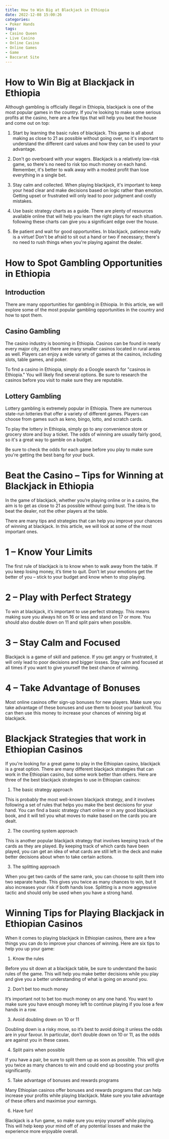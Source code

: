 ```yaml
---
title: How to Win Big at Blackjack in Ethiopia
date: 2022-12-08 15:00:26
categories:
- Poker Hands
tags:
- Casino Queen
- Live Casino
- Online Casino
- Online Games
- Game
- Baccarat Site
---
```



#  How to Win Big at Blackjack in Ethiopia

Although gambling is officially illegal in Ethiopia, blackjack is one of the most popular games in the country. If you're looking to make some serious profits at the casino, here are a few tips that will help you beat the house and come out on top:

1. Start by learning the basic rules of blackjack. This game is all about making as close to 21 as possible without going over, so it's important to understand the different card values and how they can be used to your advantage.

2. Don't go overboard with your wagers. Blackjack is a relatively low-risk game, so there's no need to risk too much money on each hand. Remember, it's better to walk away with a modest profit than lose everything in a single bet.

3. Stay calm and collected. When playing blackjack, it's important to keep your head clear and make decisions based on logic rather than emotion. Getting upset or frustrated will only lead to poor judgment and costly mistakes.

4. Use basic strategy charts as a guide. There are plenty of resources available online that will help you learn the right plays for each situation. following these charts can give you a significant edge over the house.

5. Be patient and wait for good opportunities. In blackjack, patience really is a virtue! Don't be afraid to sit out a hand or two if necessary; there's no need to rush things when you're playing against the dealer.

#  How to Spot Gambling Opportunities in Ethiopia

## Introduction

There are many opportunities for gambling in Ethiopia. In this article, we will explore some of the most popular gambling opportunities in the country and how to spot them.

## Casino Gambling

The casino industry is booming in Ethiopia. Casinos can be found in nearly every major city, and there are many smaller casinos located in rural areas as well. Players can enjoy a wide variety of games at the casinos, including slots, table games, and poker.

To find a casino in Ethiopia, simply do a Google search for "casinos in Ethiopia." You will likely find several options. Be sure to research the casinos before you visit to make sure they are reputable.

## Lottery Gambling

Lottery gambling is extremely popular in Ethiopia. There are numerous state-run lotteries that offer a variety of different games. Players can choose from games such as keno, bingo, lotto, and scratch cards.

To play the lottery in Ethiopia, simply go to any convenience store or grocery store and buy a ticket. The odds of winning are usually fairly good, so it's a great way to gamble on a budget.

Be sure to check the odds for each game before you play to make sure you're getting the best bang for your buck.

#  Beat the Casino – Tips for Winning at Blackjack in Ethiopia

In the game of blackjack, whether you’re playing online or in a casino, the aim is to get as close to 21 as possible without going bust. The idea is to beat the dealer, not the other players at the table.

There are many tips and strategies that can help you improve your chances of winning at blackjack. In this article, we will look at some of the most important ones.

# 1 – Know Your Limits

The first rule of blackjack is to know when to walk away from the table. If you keep losing money, it’s time to quit. Don’t let your emotions get the better of you – stick to your budget and know when to stop playing.

# 2 – Play with Perfect Strategy

To win at blackjack, it’s important to use perfect strategy. This means making sure you always hit on 16 or less and stand on 17 or more. You should also double down on 11 and split pairs when possible.

# 3 – Stay Calm and Focused

Blackjack is a game of skill and patience. If you get angry or frustrated, it will only lead to poor decisions and bigger losses. Stay calm and focused at all times if you want to give yourself the best chance of winning.

# 4 – Take Advantage of Bonuses

Most online casinos offer sign-up bonuses for new players. Make sure you take advantage of these bonuses and use them to boost your bankroll. You can then use this money to increase your chances of winning big at blackjack.

#  Blackjack Strategies that work in Ethiopian Casinos

If you're looking for a great game to play in the Ethiopian casino, blackjack is a great option. There are many different blackjack strategies that can work in the Ethiopian casino, but some work better than others. Here are three of the best blackjack strategies to use in Ethiopian casinos:

1. The basic strategy approach

This is probably the most well-known blackjack strategy, and it involves following a set of rules that helps you make the best decisions for your hand. You can find a basic strategy chart online or in any good blackjack book, and it will tell you what moves to make based on the cards you are dealt.

2. The counting system approach

This is another popular blackjack strategy that involves keeping track of the cards as they are played. By keeping track of which cards have been played, you can get an idea of what cards are still left in the deck and make better decisions about when to take certain actions.

3. The splitting approach

When you get two cards of the same rank, you can choose to split them into two separate hands. This gives you twice as many chances to win, but it also increases your risk if both hands lose. Splitting is a more aggressive tactic and should only be used when you have a strong hand.

#  Winning Tips for Playing Blackjack in Ethiopian Casinos

When it comes to playing blackjack in Ethiopian casinos, there are a few things you can do to improve your chances of winning. Here are six tips to help you up your game:

1. Know the rules

Before you sit down at a blackjack table, be sure to understand the basic rules of the game. This will help you make better decisions while you play and give you a better understanding of what is going on around you.

2. Don’t bet too much money

It’s important not to bet too much money on any one hand. You want to make sure you have enough money left to continue playing if you lose a few hands in a row.

3. Avoid doubling down on 10 or 11

Doubling down is a risky move, so it’s best to avoid doing it unless the odds are in your favour. In particular, don’t double down on 10 or 11, as the odds are against you in these cases.

4. Split pairs when possible

If you have a pair, be sure to split them up as soon as possible. This will give you twice as many chances to win and could end up boosting your profits significantly.

5. Take advantage of bonuses and rewards programs

Many Ethiopian casinos offer bonuses and rewards programs that can help increase your profits while playing blackjack. Make sure you take advantage of these offers and maximise your earnings.

6. Have fun!

Blackjack is a fun game, so make sure you enjoy yourself while playing. This will help keep your mind off of any potential losses and make the experience more enjoyable overall.